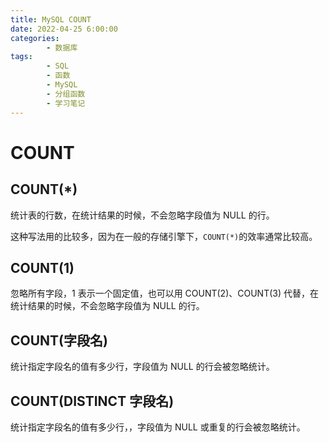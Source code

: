 ```yaml
---
title: MySQL COUNT
date: 2022-04-25 6:00:00
categories:
        - 数据库
tags:
        - SQL
        - 函数
        - MySQL
        - 分组函数
        - 学习笔记
---
```


# COUNT

## COUNT(\*)

统计表的行数，在统计结果的时候，不会忽略字段值为 NULL 的行。

这种写法用的比较多，因为在一般的存储引擎下，`COUNT(*)`的效率通常比较高。

## COUNT(1)

忽略所有字段，1 表示一个固定值，也可以用 COUNT(2)、COUNT(3) 代替，在统计结果的时候，不会忽略字段值为 NULL 的行。

## COUNT(字段名)

统计指定字段名的值有多少行，字段值为 NULL 的行会被忽略统计。

## COUNT(DISTINCT 字段名)

统计指定字段名的值有多少行，，字段值为 NULL 或重复的行会被忽略统计。
